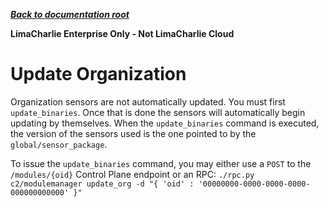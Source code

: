 ***[Back to documentation root](README.md)***

**LimaCharlie Enterprise Only - Not LimaCharlie Cloud**

# Update Organization

Organization sensors are not automatically updated. You must first `update_binaries`. Once that is done the sensors
will automatically begin updating by themselves. When the `update_binaries` command is executed, the version of the
sensors used is the one pointed to by the `global/sensor_package`.

To issue the `update_binaries` command, you may either use a `POST` to the `/modules/{oid}` Control Plane endpoint
or an RPC: `./rpc.py c2/modulemanager update_org -d "{ 'oid' : '00000000-0000-0000-0000-000000000000' }"`